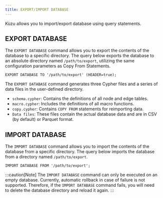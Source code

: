 ```yaml
---
title: EXPORT/IMPORT DATABASE
---
```


Kùzu allows you to import/export database using query statements. 

## EXPORT DATABASE
The `EXPORT DATABASE` command allows you to export the contents of the database to a specific directory.
The query below exports the database to an absolute directory named `/path/to/export`, utilizing the same configuration parameters as Copy From Statements. 
```cypher
EXPORT DATABASE TO '/path/to/export' (HEADER=true);
```

The `EXPORT DATABASE` command generates three Cypher files and a series of data files in the user-defined directory.
- `schema.cypher`: Contains the definitions of all node and edge tables.
- `macro.cypher`: Includes the definitions of all macro functions.
- `copy.cypher`: Contains `COPY FROM` statements for reimporting data.
- `Data files`: These files contain the actual database data and are in CSV (by default) or Parquet format.


## IMPORT DATABASE
The `IMPORT DATABASE` command allows you to import the contents of the database from a specific directory.
The query below imports the database from a directory named `/path/to/export`.
```cypher
IMPORT DATABASE FROM '/path/to/export';
```

:::caution[Note]
The `IMPORT DATABASE` command can only be executed on an empty database.
Currently, automatic rollback in case of failure is not supported. Therefore, if the `IMPORT DATABASE` command fails, you will need to delete the database directory and reload it again.
:::

